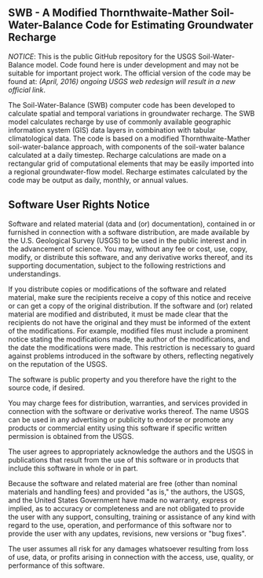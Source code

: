 SWB - A Modified Thornthwaite-Mather Soil-Water-Balance Code for Estimating Groundwater Recharge
------------------------------------------------------------------------------------------------

*NOTICE*: This is the public GitHub repository for the USGS Soil-Water-Balance model.
Code found here is under development and may not be suitable for
important project work. The official version of the code may be found at:
~~[](http://wi.water.usgs.gov/Soil_Water_Balance)~~    _(April, 2016) ongoing USGS web redesign will result in a new official link_.

The Soil-Water-Balance (SWB) computer code has been developed to calculate spatial and temporal
 variations in groundwater recharge. The SWB model calculates recharge by use of commonly available 
 geographic information system (GIS) data layers in combination with tabular climatological data.
The code is based on a modified Thornthwaite-Mather soil-water-balance approach, with 
components of the soil-water balance calculated at a daily timestep. 
Recharge calculations are made on a rectangular grid of computational elements that may be 
easily imported into a regional groundwater-flow model. Recharge estimates calculated by
 the code may be output as daily, monthly, or annual values.


Software User Rights Notice
----------------------------------

Software and related material (data and (or) documentation), contained in
 or furnished in connection with a software distribution, are made available
 by the U.S. Geological Survey (USGS) to be used in the public
 interest and in the advancement of science. You may, without any fee or cost,
 use, copy, modify, or distribute this software, and any derivative works thereof,
 and its supporting documentation, subject to the following restrictions and understandings.

If you distribute copies or modifications of the software and related material,
 make sure the recipients receive a copy of this notice and receive or can get
 a copy of the original distribution. If the software and (or) related material
 are modified and distributed, it must be made clear that the recipients do not
 have the original and they must be informed of the extent of the modifications.
 For example, modified files must include a prominent notice stating the modifications
 made, the author of the modifications, and the date the modifications were made.
 This restriction is necessary to guard against problems introduced in the software
 by others, reflecting negatively on the reputation of the USGS.

The software is public property and you therefore have the right to the source code, if desired.

You may charge fees for distribution, warranties, and services provided in connection
 with the software or derivative works thereof. The name USGS can be used in any
 advertising or publicity to endorse or promote any products or commercial entity
 using this software if specific written permission is obtained from the USGS.

The user agrees to appropriately acknowledge the authors and the USGS in publications
 that result from the use of this software or in products that include this software in whole or in part.

Because the software and related material are free (other than nominal materials and handling fees)
 and provided "as is," the authors, the USGS, and the United States Government have made no warranty,
 express or implied, as to accuracy or completeness and are not obligated to provide the user with any
 support, consulting, training or assistance of any kind with regard to the use, operation, and performance
 of this software nor to provide the user with any updates, revisions, new versions or "bug fixes".

The user assumes all risk for any damages whatsoever resulting from loss of use, data,
 or profits arising in connection with the access, use, quality, or performance of this software.
